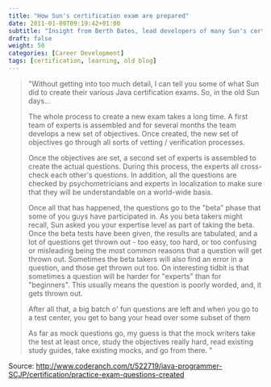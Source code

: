```yaml
---
title: "How Sun's certification exam are prepared"
date: 2011-01-09T09:19:42+01:00
subtitle: "Insight from Berth Bates, lead developers of many Sun's certification exam"
draft: false
weight: 50
categories: [Career Development]
tags: [certification, learning, old blog]
---
```


> "Without getting into too much detail, I can tell you some of what Sun did to create their various Java certification exams. So, in the old Sun days...
> 
> The whole process to create a new exam takes a long time. A first team of experts is assembled and for several months the team develops a new set of objectives. Once created, the new set of objectives go through all sorts of vetting / verification processes.
> 
> Once the objectives are set, a second set of experts is assembled to create the actual questions. During this process, the experts all cross-check each other's questions. In addition, all the questions are checked by psychometricians and experts in localization to make sure that they will be understandable on a world-wide basis.
>
> Once all that has happened, the questions go to the "beta" phase that some of you guys have participated in. As you beta takers might recall, Sun asked you your expertise level as part of taking the beta. Once the beta tests have been given, the results are tabulated, and a lot of questions get thrown out - too easy, too hard, or too confusing or misleading being the most common reasons that a question will get thrown out. Sometimes the beta takers will also find an error in a question, and those get thrown out too. On interesting tidbit is that sometimes a question will be harder for "experts" than for "beginners". This usually means the question is poorly worded, and, it gets thrown out.
> 
> After all that, a big batch o' fun questions are left and when you go to a test center, you get to bang your head over some subset of them 
> 
> As far as mock questions go, my guess is that the mock writers take the test at least once, study the objectives really hard, read existing study guides, take existing mocks, and go from there. "


Source: http://www.coderanch.com/t/522719/java-programmer-SCJP/certification/practice-exam-questions-created